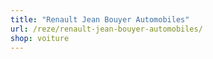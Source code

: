 ```yaml
---
title: "Renault Jean Bouyer Automobiles"
url: /reze/renault-jean-bouyer-automobiles/
shop: voiture
---
```

